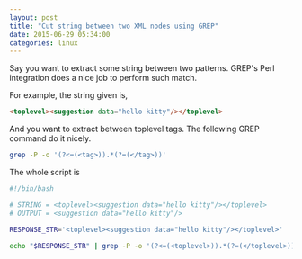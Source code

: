 ```yaml
---
layout: post
title: "Cut string between two XML nodes using GREP"
date: 2015-06-29 05:34:00
categories: linux
---
```

Say you want to extract some string between two patterns. GREP's Perl
integration does a nice job to perform such match.

For example, the string given is,

```html
<toplevel><suggestion data="hello kitty"/></toplevel>
```

And you want to extract between toplevel tags. The following GREP command do
it nicely.

```bash
grep -P -o '(?<=(<tag>)).*(?=(</tag>))'
```

The whole script is

```bash
#!/bin/bash

# STRING = <toplevel><suggestion data="hello kitty"/></toplevel>
# OUTPUT = <suggestion data="hello kitty"/>

RESPONSE_STR='<toplevel><suggestion data="hello kitty"/></toplevel>'

echo "$RESPONSE_STR" | grep -P -o '(?<=(<toplevel>)).*(?=(</toplevel>))'
```
